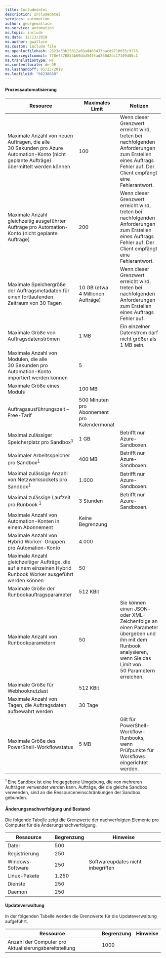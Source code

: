 ```yaml
---
title: Includedatei
description: Includedatei
services: automation
author: georgewallace
ms.service: automation
ms.topic: include
ms.date: 12/13/2018
ms.author: gwallace
ms.custom: include file
ms.openlocfilehash: 2823a33b25812a69ad463433bacd9710655c9176
ms.sourcegitcommit: 778e7376853b69bbd5455ad260d2dc17109d05c1
ms.translationtype: HT
ms.contentlocale: de-DE
ms.lasthandoff: 05/23/2019
ms.locfileid: "66238688"
---
```

#### <a name="process-automation"></a>Prozessautomatisierung

| Resource | Maximales Limit |Notizen|
| --- | --- |---|
| Maximale Anzahl von neuen Aufträgen, die alle 30 Sekunden pro Azure Automation-Konto (nicht geplante Aufträge) übermittelt werden können |100 |Wenn dieser Grenzwert erreicht wird, treten bei nachfolgenden Anforderungen zum Erstellen eines Auftrags Fehler auf. Der Client empfängt eine Fehlerantwort.|
| Maximale Anzahl gleichzeitig ausgeführter Aufträge pro Automation-Konto (nicht geplante Aufträge) |200 |Wenn dieser Grenzwert erreicht wird, treten bei nachfolgenden Anforderungen zum Erstellen eines Auftrags Fehler auf. Der Client empfängt eine Fehlerantwort.|
| Maximale Speichergröße der Auftragsmetadaten für einen fortlaufenden Zeitraum von 30 Tagen | 10 GB (etwa 4 Millionen Aufträge)|Wenn dieser Grenzwert erreicht wird, treten bei nachfolgenden Anforderungen zum Erstellen eines Auftrags Fehler auf. |
| Maximale Größe von Auftragsdatenströmen|1 MB|Ein einzelner Datenstrom darf nicht größer als 1 MB sein.|
| Maximale Anzahl von Modulen, die alle 30 Sekunden pro Automation-Konto importiert werden können |5 ||
| Maximale Größe eines Moduls |100 MB ||
| Auftragsausführungszeit – Free-Tarif |500 Minuten pro Abonnement pro Kalendermonat ||
| Maximal zulässiger Speicherplatz pro Sandbox<sup>1</sup> |1 GB |Betrifft nur Azure-Sandboxen.|
| Maximaler Arbeitsspeicher pro Sandbox<sup>1</sup> |400 MB |Betrifft nur Azure-Sandboxen.|
| Maximal zulässige Anzahl von Netzwerksockets pro Sandbox<sup>1</sup> |1.000 |Betrifft nur Azure-Sandboxen.|
| Maximal zulässige Laufzeit pro Runbook <sup>1</sup> |3 Stunden |Betrifft nur Azure-Sandboxen.|
| Maximale Anzahl von Automation-Konten in einem Abonnement |Keine Begrenzung ||
| Maximale Anzahl von Hybrid Worker-Gruppen pro Automation-Konto|4.000||
|Maximale Anzahl gleichzeitiger Aufträge, die auf einem einzelnen Hybrid Runbook Worker ausgeführt werden können|50 ||
| Maximale Größe der Runbookauftragsparameter   | 512 KBit||
| Maximale Anzahl von Runbookparametern   | 50|Sie können einen JSON- oder XML-Zeichenfolge an einen Parameter übergeben und ihn mit dem Runbook analysieren, wenn Sie das Limit von 50 Parametern erreichen.|
| Maximale Größe für Webhooknutzlast |  512 KBit|
| Maximale Anzahl von Tagen, die Auftragsdaten aufbewahrt werden|30 Tage|
| Maximale Größe des PowerShell-Workflowstatus |5 MB| Gilt für PowerShell-Workflow-Runbooks, wenn Prüfpunkte für Workflows eingerichtet werden.|

<sup>1</sup> Eine Sandbox ist eine freigegebene Umgebung, die von mehreren Aufträgen verwendet werden kann. Aufträge, die die gleiche Sandbox verwenden, sind an die Ressourceneinschränkungen der Sandbox gebunden.

#### <a name="change-tracking-and-inventory"></a>Änderungsnachverfolgung und Bestand

Die folgende Tabelle zeigt die Grenzwerte der nachverfolgten Elemente pro Computer für die Änderungsnachverfolgung.

| **Ressource** | **Begrenzung**| **Hinweise** |
|---|---|---|
|Datei|500||
|Registrierung|250||
|Windows-Software|250|Softwareupdates nicht inbegriffen|
|Linux-Pakete|1.250||
|Dienste|250||
|Daemon|250||

#### <a name="update-management"></a>Updateverwaltung

In der folgenden Tabelle werden die Grenzwerte für die Updateverwaltung aufgeführt.

| **Ressource** | **Begrenzung**| **Hinweise** |
|---|---|---|
|Anzahl der Computer pro Aktualisierungsbereitstellung|1000||